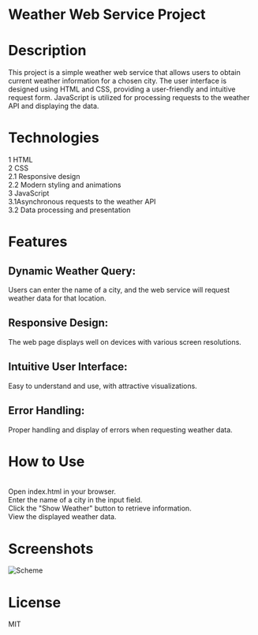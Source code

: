 # Weather Web Service Project
<h1>Description</h1>
This project is a simple weather web service that allows users to obtain current weather information for a chosen city. The user interface is designed using HTML and CSS, providing a user-friendly and intuitive request form. JavaScript is utilized for processing requests to the weather API and displaying the data.

<h1>Technologies<br></h1>
1 HTML<br>
2 CSS<br>
  2.1 Responsive design<br>
  2.2 Modern styling and animations<br>
3 JavaScript<br>
  3.1Asynchronous requests to the weather API<br>
  3.2 Data processing and presentation<br>
<h1>Features</h1>
<h2>Dynamic Weather Query:</h2> Users can enter the name of a city, and the web service will request weather data for that location.<br>
<h2>Responsive Design:</h2> The web page displays well on devices with various screen resolutions.<br>
<h2>Intuitive User Interface:</h2> Easy to understand and use, with attractive visualizations.<br>
<h2>Error Handling: </h2> Proper handling and display of errors when requesting weather data.<br>
<h1>How to Use</h1><br>
Open index.html in your browser.<br>
Enter the name of a city in the input field.<br>
Click the "Show Weather" button to retrieve information.<br>
View the displayed weather data.<br>
<h1>Screenshots</h1>

  ![Scheme](https://github.com/MasterArcanum/weather/blob/main/1.png)

<h1>License</h1>
MIT
